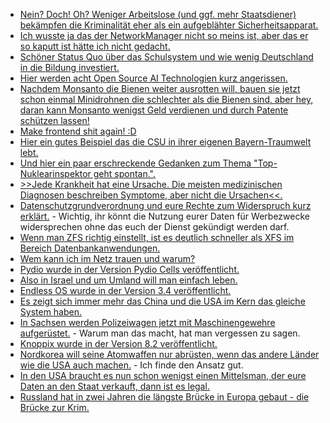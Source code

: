 * [Nein? Doch! Oh? Weniger Arbeitslose (und ggf. mehr Staatsdiener) bekämpfen die Kriminalität eher als ein aufgeblähter Sicherheitsapparat.](https://www.maskenfall.de/?p=12595)
* [Ich wusste ja das der NetworkManager nicht so meins ist, aber das er so kaputt ist hätte ich nicht gedacht.](https://blog.fefe.de/?ts=a4041eeb)
* [Schöner Status Quo über das Schulsystem und wie wenig Deutschland in die Bildung investiert.](https://netzfrauen.org/2018/05/15/teacher/)
* [Hier werden acht Open Source AI Technologien kurz angerissen.](https://opensource.com/article/18/5/top-8-open-source-ai-technologies-machine-learning)
* [Nachdem Monsanto die Bienen weiter ausrotten will, bauen sie jetzt schon einmal Minidrohnen die schlechter als die Bienen sind, aber hey, daran kann Monsanto wenigst Geld verdienen und durch Patente schützen lassen!](https://blog.fefe.de/?ts=a4076cf2)
* [Make frontend shit again! :D](https://makefrontendshitagain.party/)
* [Hier ein gutes Beispiel das die CSU in ihrer eigenen Bayern-Traumwelt lebt.](https://blog.fefe.de/?ts=a4043386)
* [Und hier ein paar erschreckende Gedanken zum Thema "Top-Nuklearinspektor geht spontan.".](https://blog.fefe.de/?ts=a4042ddb)
* [>>Jede Krankheit hat eine Ursache. Die meisten medizinischen Diagnosen beschreiben Symptome, aber nicht die Ursachen<<.](http://www.welt-im-wandel.tv/video/jede-krankheit-hat-eine-ursache-die-5-ebenen-der-heilung/)
* [Datenschutzgrundverordnung und eure Rechte zum Widerspruch kurz erklärt.](https://www.security-insider.de/was-sich-durch-die-dsgvo-bei-online-werbung-aendert-a-685868/) - Wichtig, ihr könnt die Nutzung eurer Daten für Werbezwecke widersprechen ohne das euch der Dienst gekündigt werden darf.
* [Wenn man ZFS richtig einstellt, ist es deutlich schneller als XFS im Bereich Datenbankanwendungen.](https://www.percona.com/blog/2018/05/15/about-zfs-performance/)
* [Wem kann ich im Netz trauen und warum?](https://berlin-ak.ftp.media.ccc.de/events/fiffkon/2017/h264-hd/fiffkon17-16-deu-IT-Sicherheit_im_Gesundheitswesen_hd.mp4)
* [Pydio wurde in der Version Pydio Cells veröffentlicht.](https://www.pro-linux.de/news/1/25897/filesharing-software-pydio-erfindet-sich-neu.html)
* [Also in Israel und um Umland will man einfach leben.](https://blog.fefe.de/?ts=a4053071)
* [Endless OS wurde in der Version 3.4 veröffentlicht.](https://www.pro-linux.de/news/1/25896/endless-os-34-herausgegeben.html)
* [Es zeigt sich immer mehr das China und die USA im Kern das gleiche System haben.](https://blog.fefe.de/?ts=a40520cc)
* [In Sachsen werden Polizeiwagen jetzt mit Maschinengewehre aufgerüstet.](https://www.freiepresse.de/NACHRICHTEN/TOP-THEMA/Polizei-Panzerwagen-sollen-Maschinengewehre-bekommen-artikel10208524.php) - Warum man das macht, hat man vergessen zu sagen.
* [Knoppix wurde in der Version 8.2 veröffentlicht.](https://www.pro-linux.de/news/1/25898/knoppix-82-ver%C3%B6ffentlicht.html)
* [Nordkorea will seine Atomwaffen nur abrüsten, wenn das andere Länder wie die USA auch machen.](https://blog.fefe.de/?ts=a4053b46) - Ich finde den Ansatz gut.
* [In den USA braucht es nun schon wenigst einen Mittelsman, der eure Daten an den Staat verkauft, dann ist es legal.](https://blog.fefe.de/?ts=a402c513)
* [Russland hat in zwei Jahren die längste Brücke in Europa gebaut - die Brücke zur Krim.](https://de.wikipedia.org/wiki/Krim-Br%C3%BCcke)
